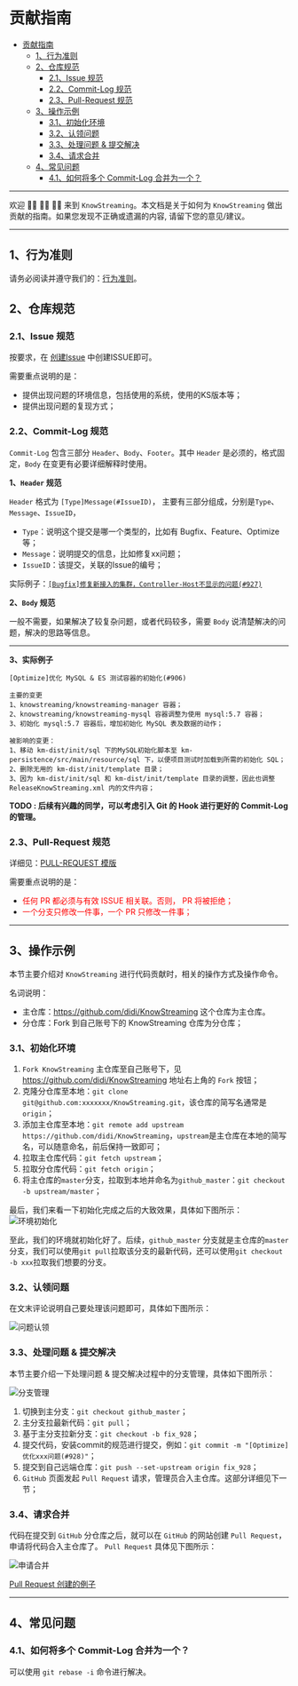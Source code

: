 # 贡献指南

- [贡献指南](#贡献指南)
  - [1、行为准则](#1行为准则)
  - [2、仓库规范](#2仓库规范)
    - [2.1、Issue 规范](#21issue-规范)
    - [2.2、Commit-Log 规范](#22commit-log-规范)
    - [2.3、Pull-Request 规范](#23pull-request-规范)
  - [3、操作示例](#3操作示例)
    - [3.1、初始化环境](#31初始化环境)
    - [3.2、认领问题](#32认领问题)
    - [3.3、处理问题 \& 提交解决](#33处理问题--提交解决)
    - [3.4、请求合并](#34请求合并)
  - [4、常见问题](#4常见问题)
    - [4.1、如何将多个 Commit-Log 合并为一个？](#41如何将多个-commit-log-合并为一个)


---


欢迎 👏🏻 👏🏻 👏🏻 来到 `KnowStreaming`。本文档是关于如何为 `KnowStreaming` 做出贡献的指南。如果您发现不正确或遗漏的内容, 请留下您的意见/建议。


---


## 1、行为准则

请务必阅读并遵守我们的：[行为准则](https://github.com/didi/KnowStreaming/blob/master/CODE_OF_CONDUCT.md)。


## 2、仓库规范

### 2.1、Issue 规范

按要求，在 [创建Issue](https://github.com/didi/KnowStreaming/issues/new/choose) 中创建ISSUE即可。

需要重点说明的是：
- 提供出现问题的环境信息，包括使用的系统，使用的KS版本等；
- 提供出现问题的复现方式；


### 2.2、Commit-Log 规范

`Commit-Log` 包含三部分 `Header`、`Body`、`Footer`。其中 `Header` 是必须的，格式固定，`Body` 在变更有必要详细解释时使用。


**1、`Header` 规范**

`Header` 格式为 `[Type]Message(#IssueID)`， 主要有三部分组成，分别是`Type`、`Message`、`IssueID`，

- `Type`：说明这个提交是哪一个类型的，比如有 Bugfix、Feature、Optimize等；
- `Message`：说明提交的信息，比如修复xx问题；
- `IssueID`：该提交，关联的Issue的编号；


实际例子：[`[Bugfix]修复新接入的集群，Controller-Host不显示的问题(#927)`](https://github.com/didi/KnowStreaming/pull/933/commits)



**2、`Body` 规范**

一般不需要，如果解决了较复杂问题，或者代码较多，需要 `Body` 说清楚解决的问题，解决的思路等信息。

---

**3、实际例子**

```
[Optimize]优化 MySQL & ES 测试容器的初始化(#906)

主要的变更
1、knowstreaming/knowstreaming-manager 容器；
2、knowstreaming/knowstreaming-mysql 容器调整为使用 mysql:5.7 容器；
3、初始化 mysql:5.7 容器后，增加初始化 MySQL 表及数据的动作；

被影响的变更：
1、移动 km-dist/init/sql 下的MySQL初始化脚本至 km-persistence/src/main/resource/sql 下，以便项目测试时加载到所需的初始化 SQL；
2、删除无用的 km-dist/init/template 目录；
3、因为 km-dist/init/sql 和 km-dist/init/template 目录的调整，因此也调整 ReleaseKnowStreaming.xml 内的文件内容；
```


**TODO : 后续有兴趣的同学，可以考虑引入 Git 的 Hook 进行更好的 Commit-Log 的管理。**


### 2.3、Pull-Request 规范

详细见：[PULL-REQUEST 模版](../../.github/PULL_REQUEST_TEMPLATE.md)

需要重点说明的是：

- <font color=red > 任何 PR 都必须与有效 ISSUE 相关联。否则， PR 将被拒绝；</font>
- <font color=red> 一个分支只修改一件事，一个 PR 只修改一件事；</b></font>

---


## 3、操作示例

本节主要介绍对 `KnowStreaming` 进行代码贡献时，相关的操作方式及操作命令。

名词说明：
- 主仓库：https://github.com/didi/KnowStreaming 这个仓库为主仓库。
- 分仓库：Fork 到自己账号下的 KnowStreaming 仓库为分仓库；


### 3.1、初始化环境

1. `Fork KnowStreaming` 主仓库至自己账号下，见 https://github.com/didi/KnowStreaming 地址右上角的 `Fork` 按钮；
2. 克隆分仓库至本地：`git clone git@github.com:xxxxxxx/KnowStreaming.git`，该仓库的简写名通常是`origin`；
3. 添加主仓库至本地：`git remote add upstream https://github.com/didi/KnowStreaming`，`upstream`是主仓库在本地的简写名，可以随意命名，前后保持一致即可；
4. 拉取主仓库代码：`git fetch upstream`；
5. 拉取分仓库代码：`git fetch origin`；
6. 将主仓库的`master`分支，拉取到本地并命名为`github_master`：`git checkout -b upstream/master`；

最后，我们来看一下初始化完成之后的大致效果，具体如下图所示：
![环境初始化](./assets/环境初始化.jpg)


至此，我们的环境就初始化好了。后续，`github_master` 分支就是主仓库的`master`分支，我们可以使用`git pull`拉取该分支的最新代码，还可以使用`git checkout -b xxx`拉取我们想要的分支。



### 3.2、认领问题

在文末评论说明自己要处理该问题即可，具体如下图所示：

![问题认领](./assets/问题认领.jpg)


### 3.3、处理问题 & 提交解决

本节主要介绍一下处理问题 & 提交解决过程中的分支管理，具体如下图所示：

![分支管理](./assets/分支管理.png)

1. 切换到主分支：`git checkout github_master`；
2. 主分支拉最新代码：`git pull`；
3. 基于主分支拉新分支：`git checkout -b fix_928`；
4. 提交代码，安装commit的规范进行提交，例如：`git commit -m "[Optimize]优化xxx问题(#928)"`；
5. 提交到自己远端仓库：`git push --set-upstream origin fix_928`；
6. `GitHub` 页面发起 `Pull Request` 请求，管理员合入主仓库。这部分详细见下一节；


### 3.4、请求合并

代码在提交到 `GitHub` 分仓库之后，就可以在 `GitHub` 的网站创建 `Pull Request`，申请将代码合入主仓库了。 `Pull Request` 具体见下图所示：

![申请合并](./assets/申请合并.jpg)



[Pull Request 创建的例子](https://github.com/didi/KnowStreaming/pull/945)



---


## 4、常见问题

### 4.1、如何将多个 Commit-Log 合并为一个？

可以使用 `git rebase -i` 命令进行解决。


